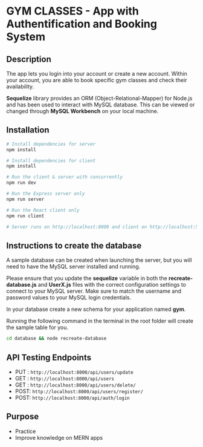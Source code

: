 # GYM CLASSES - App with Authentification and Booking System

## Description

The app lets you login into your account or create a new account. Within your account, you are able to book specific gym classes and check their availability.

**Sequelize** library provides an ORM (Object-Relational-Mapper) for Node.js and has been used to interact with MySQL database. This can be viewed or changed through **MySQL Workbench** on your local machine. 

## Installation

```bash
# Install dependencies for server
npm install

# Install dependencies for client
npm install

# Run the client & server with concurrently
npm run dev

# Run the Express server only
npm run server

# Run the React client only
npm run client

# Server runs on http://localhost:8000 and client on http://localhost:5173
```

## Instructions to create the database

A sample database can be created when launching the server, but you will need to have the MySQL server installed and running.

Please ensure that you update the **sequelize** variable in both the **recreate-database.js** and **UserX.js** files with the correct configuration settings to connect to your MySQL server. Make sure to match the username and password values to your MySQL login credentials.

In your database create a new schema for your application named **gym**.

Running the following command in the terminal in the root folder will create the sample table for you.  

```bash
cd database && node recreate-database
```

## API Testing Endpoints

- PUT : `http://localhost:8000/api/users/update`
- GET : `http://localhost:8000/api/users`
- GET : `http://localhost:8000/api/users/delete/`
- POST: `http://localhost:8000/api/users/register/`
- POST: `http://localhost:8000/api/auth/login`

## Purpose

- Practice
- Improve knowledge on MERN apps
  